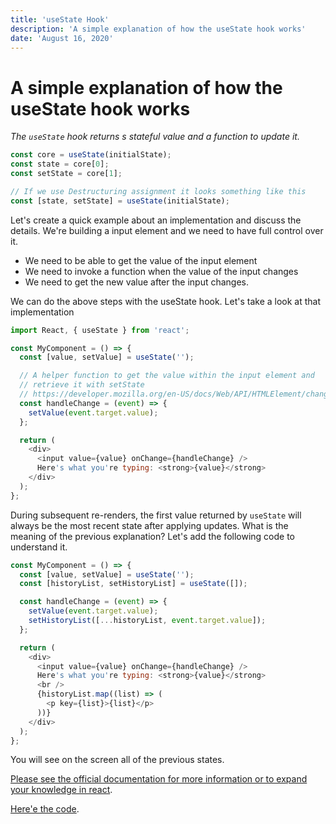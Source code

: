 ```yaml
---
title: 'useState Hook'
description: 'A simple explanation of how the useState hook works'
date: 'August 16, 2020'
---
```


# A simple explanation of how the useState hook works

_The `useState` hook returns s stateful value and a function to update it._

```javascript
const core = useState(initialState);
const state = core[0];
const setState = core[1];

// If we use Destructuring assignment it looks something like this
const [state, setState] = useState(initialState);
```

Let's create a quick example about an implementation and discuss the details. We're building a input element and we need to have full control over it.

- We need to be able to get the value of the input element
- We need to invoke a function when the value of the input changes
- We need to get the new value after the input changes.

We can do the above steps with the useState hook. Let's take a look at that implementation

```javascript
import React, { useState } from 'react';

const MyComponent = () => {
  const [value, setValue] = useState('');

  // A helper function to get the value within the input element and
  // retrieve it with setState
  // https://developer.mozilla.org/en-US/docs/Web/API/HTMLElement/change_event
  const handleChange = (event) => {
    setValue(event.target.value);
  };

  return (
    <div>
      <input value={value} onChange={handleChange} />
      Here's what you're typing: <strong>{value}</strong>
    </div>
  );
};
```

During subsequent re-renders, the first value returned by `useState` will always be the most recent state after applying updates. What is the meaning of the previous explanation? Let's add the following code to understand it.

```javascript
const MyComponent = () => {
  const [value, setValue] = useState('');
  const [historyList, setHistoryList] = useState([]);

  const handleChange = (event) => {
    setValue(event.target.value);
    setHistoryList([...historyList, event.target.value]);
  };

  return (
    <div>
      <input value={value} onChange={handleChange} />
      Here's what you're typing: <strong>{value}</strong>
      <br />
      {historyList.map((list) => (
        <p key={list}>{list}</p>
      ))}
    </div>
  );
};
```

You will see on the screen all of the previous states.

[Please see the official documentation for more information or to expand your knowledge in react](https://reactjs.org/).

[Here'e the code](https://codesandbox.io/s/usestate-tz7qo).
